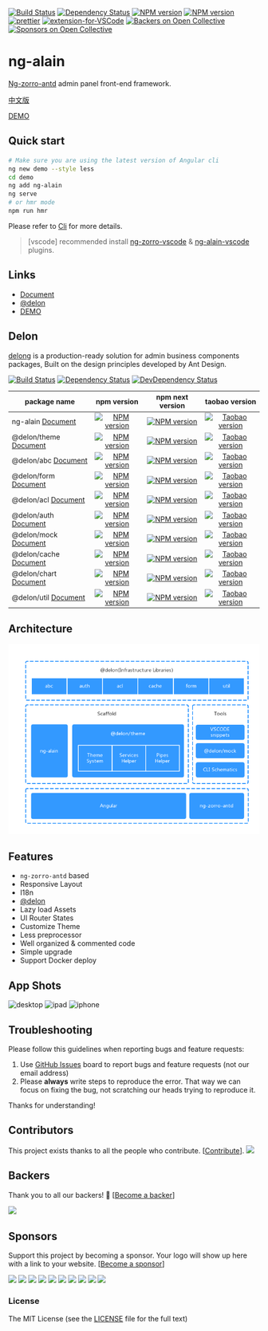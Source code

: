 [![Build Status](https://travis-ci.org/ng-alain/ng-alain.svg?branch=master)](https://travis-ci.org/ng-alain/ng-alain)
[![Dependency Status](https://david-dm.org/ng-alain/ng-alain/status.svg)](https://david-dm.org/ng-alain/ng-alain)
[![NPM version](https://img.shields.io/npm/v/ng-alain.svg)](https://www.npmjs.com/package/ng-alain)
[![NPM version](https://img.shields.io/npm/v/ng-alain/next.svg)](https://www.npmjs.com/package/ng-alain)
[![prettier](https://img.shields.io/badge/code_style-prettier-ff69b4.svg?style=flat-square)](https://prettier.io/)
[![extension-for-VSCode](https://img.shields.io/badge/extension%20for-VSCode-blue.svg?style=flat-square)](https://marketplace.visualstudio.com/items?itemName=cipchk.ng-alain-vscode)
[![Backers on Open Collective](https://opencollective.com/ng-alain/backers/badge.svg)](#backers) 
[![Sponsors on Open Collective](https://opencollective.com/ng-alain/sponsors/badge.svg)](#sponsors) 

# ng-alain

[Ng-zorro-antd](https://github.com/NG-ZORRO/ng-zorro-antd) admin panel front-end framework.

[中文版](README-zh_CN.md)

[DEMO](https://ng-alain.github.io/ng-alain/)

## Quick start

```bash
# Make sure you are using the latest version of Angular cli
ng new demo --style less
cd demo
ng add ng-alain
ng serve
# or hmr mode
npm run hmr
```

Please refer to [Cli](https://ng-alain.com/cli) for more details.

> [vscode] recommended install [ng-zorro-vscode](https://marketplace.visualstudio.com/items?itemName=cipchk.ng-zorro-vscode) & [ng-alain-vscode](https://marketplace.visualstudio.com/items?itemName=cipchk.ng-alain-vscode) plugins.

## Links

+ [Document](https://ng-alain.com)
+ [@delon](https://github.com/ng-alain/delon)
+ [DEMO](https://ng-alain.github.io/ng-alain/)

## Delon

[delong](https://github.com/ng-alain/delon) is a production-ready solution for admin business components packages, Built on the design principles developed by Ant Design.

[![Build Status](https://travis-ci.org/ng-alain/delon.svg?branch=master)](https://travis-ci.org/ng-alain/delon)
[![Dependency Status](https://david-dm.org/ng-alain/delon/status.svg)](https://david-dm.org/ng-alain/delon)
[![DevDependency Status](https://david-dm.org/ng-alain/delon/dev-status.svg)](https://david-dm.org/ng-alain/delon?type=dev)

| package name | npm version | npm next version | taobao version |
| ------------ |:-----:|:----------:|:----------:|
| ng-alain [Document](https://ng-alain.com/cli) | [![NPM version](https://img.shields.io/npm/v/ng-alain.svg)](https://www.npmjs.com/package/ng-alain) | [![NPM version](https://img.shields.io/npm/v/ng-alain/next.svg)](https://www.npmjs.com/package/ng-alain) | [![Taobao version](https://npm.taobao.org/badge/v/ng-alain.svg?style=flat-square)](https://npm.taobao.org/package/ng-alain)
| @delon/theme [Document](https://ng-alain.com/theme) | [![NPM version](https://img.shields.io/npm/v/@delon/theme.svg)](https://www.npmjs.com/package/@delon/theme) | [![NPM version](https://img.shields.io/npm/v/@delon/theme/next.svg)](https://www.npmjs.com/package/@delon/theme) | [![Taobao version](https://npm.taobao.org/badge/v/@delon/theme.svg?style=flat-square)](https://npm.taobao.org/package/@delon/theme)
| @delon/abc [Document](https://ng-alain.com/components) | [![NPM version](https://img.shields.io/npm/v/@delon/abc.svg)](https://www.npmjs.com/package/@delon/abc) | [![NPM version](https://img.shields.io/npm/v/@delon/abc/next.svg)](https://www.npmjs.com/package/@delon/abc) | [![Taobao version](https://npm.taobao.org/badge/v/@delon/abc.svg?style=flat-square)](https://npm.taobao.org/package/@delon/abc)
| @delon/form [Document](https://ng-alain.com/form) | [![NPM version](https://img.shields.io/npm/v/@delon/form.svg)](https://www.npmjs.com/package/@delon/form) | [![NPM version](https://img.shields.io/npm/v/@delon/form/next.svg)](https://www.npmjs.com/package/@delon/form) | [![Taobao version](https://npm.taobao.org/badge/v/@delon/form.svg?style=flat-square)](https://npm.taobao.org/package/@delon/form)
| @delon/acl [Document](https://ng-alain.com/acl) | [![NPM version](https://img.shields.io/npm/v/@delon/acl.svg)](https://www.npmjs.com/package/@delon/acl) | [![NPM version](https://img.shields.io/npm/v/@delon/acl/next.svg)](https://www.npmjs.com/package/@delon/acl) | [![Taobao version](https://npm.taobao.org/badge/v/@delon/acl.svg?style=flat-square)](https://npm.taobao.org/package/@delon/acl)
| @delon/auth [Document](https://ng-alain.com/auch) | [![NPM version](https://img.shields.io/npm/v/@delon/auth.svg)](https://www.npmjs.com/package/@delon/auth) | [![NPM version](https://img.shields.io/npm/v/@delon/auth/next.svg)](https://www.npmjs.com/package/@delon/auth) | [![Taobao version](https://npm.taobao.org/badge/v/@delon/auth.svg?style=flat-square)](https://npm.taobao.org/package/@delon/auth)
| @delon/mock [Document](https://ng-alain.com/mock) | [![NPM version](https://img.shields.io/npm/v/@delon/mock.svg)](https://www.npmjs.com/package/@delon/mock) | [![NPM version](https://img.shields.io/npm/v/@delon/mock/next.svg)](https://www.npmjs.com/package/@delon/mock) | [![Taobao version](https://npm.taobao.org/badge/v/@delon/mock.svg?style=flat-square)](https://npm.taobao.org/package/@delon/mock)
| @delon/cache [Document](https://ng-alain.com/cache) | [![NPM version](https://img.shields.io/npm/v/@delon/cache.svg)](https://www.npmjs.com/package/@delon/cache) | [![NPM version](https://img.shields.io/npm/v/@delon/cache/next.svg)](https://www.npmjs.com/package/@delon/cache) | [![Taobao version](https://npm.taobao.org/badge/v/@delon/cache.svg?style=flat-square)](https://npm.taobao.org/package/@delon/cache)
| @delon/chart [Document](https://ng-alain.com/chart) | [![NPM version](https://img.shields.io/npm/v/@delon/chart.svg)](https://www.npmjs.com/package/@delon/chart) | [![NPM version](https://img.shields.io/npm/v/@delon/chart/next.svg)](https://www.npmjs.com/package/@delon/chart) | [![Taobao version](https://npm.taobao.org/badge/v/@delon/chart.svg?style=flat-square)](https://npm.taobao.org/package/@delon/chart)
| @delon/util [Document](https://ng-alain.com/util) | [![NPM version](https://img.shields.io/npm/v/@delon/util.svg)](https://www.npmjs.com/package/@delon/util) | [![NPM version](https://img.shields.io/npm/v/@delon/util/next.svg)](https://www.npmjs.com/package/@delon/util) | [![Taobao version](https://npm.taobao.org/badge/v/@delon/util.svg?style=flat-square)](https://npm.taobao.org/package/@delon/util)

## Architecture

![Architecture](https://raw.githubusercontent.com/ng-alain/delon/master/_screenshot/architecture.png)

## Features

+ `ng-zorro-antd` based
+ Responsive Layout
+ I18n
+ [@delon](https://github.com/ng-alain/delon)
+ Lazy load Assets
+ UI Router States
+ Customize Theme
+ Less preprocessor
+ Well organized & commented code
+ Simple upgrade
+ Support Docker deploy

## App Shots

![desktop](https://raw.githubusercontent.com/ng-alain/delon/master/_screenshot/desktop.png)
![ipad](https://raw.githubusercontent.com/ng-alain/delon/master/_screenshot/ipad.png)
![iphone](https://raw.githubusercontent.com/ng-alain/delon/master/_screenshot/iphone.png)

## Troubleshooting

Please follow this guidelines when reporting bugs and feature requests:

1. Use [GitHub Issues](https://github.com/ng-alain/ng-alain/issues) board to report bugs and feature requests (not our email address)
2. Please **always** write steps to reproduce the error. That way we can focus on fixing the bug, not scratching our heads trying to reproduce it.

Thanks for understanding!

## Contributors

This project exists thanks to all the people who contribute. [[Contribute](CONTRIBUTING.md)].
<a href="https://github.com/ng-alain/ng-alain/contributors"><img src="https://opencollective.com/ng-alain/contributors.svg?width=890&button=false" /></a>


## Backers

Thank you to all our backers! 🙏 [[Become a backer](https://opencollective.com/ng-alain#backer)]

<a href="https://opencollective.com/ng-alain#backers" target="_blank"><img src="https://opencollective.com/ng-alain/backers.svg?width=890"></a>


## Sponsors

Support this project by becoming a sponsor. Your logo will show up here with a link to your website. [[Become a sponsor](https://opencollective.com/ng-alain#sponsor)]

<a href="https://opencollective.com/ng-alain/sponsor/0/website" target="_blank"><img src="https://opencollective.com/ng-alain/sponsor/0/avatar.svg"></a>
<a href="https://opencollective.com/ng-alain/sponsor/1/website" target="_blank"><img src="https://opencollective.com/ng-alain/sponsor/1/avatar.svg"></a>
<a href="https://opencollective.com/ng-alain/sponsor/2/website" target="_blank"><img src="https://opencollective.com/ng-alain/sponsor/2/avatar.svg"></a>
<a href="https://opencollective.com/ng-alain/sponsor/3/website" target="_blank"><img src="https://opencollective.com/ng-alain/sponsor/3/avatar.svg"></a>
<a href="https://opencollective.com/ng-alain/sponsor/4/website" target="_blank"><img src="https://opencollective.com/ng-alain/sponsor/4/avatar.svg"></a>
<a href="https://opencollective.com/ng-alain/sponsor/5/website" target="_blank"><img src="https://opencollective.com/ng-alain/sponsor/5/avatar.svg"></a>
<a href="https://opencollective.com/ng-alain/sponsor/6/website" target="_blank"><img src="https://opencollective.com/ng-alain/sponsor/6/avatar.svg"></a>
<a href="https://opencollective.com/ng-alain/sponsor/7/website" target="_blank"><img src="https://opencollective.com/ng-alain/sponsor/7/avatar.svg"></a>
<a href="https://opencollective.com/ng-alain/sponsor/8/website" target="_blank"><img src="https://opencollective.com/ng-alain/sponsor/8/avatar.svg"></a>
<a href="https://opencollective.com/ng-alain/sponsor/9/website" target="_blank"><img src="https://opencollective.com/ng-alain/sponsor/9/avatar.svg"></a>



### License

The MIT License (see the [LICENSE](https://github.com/ng-alain/ng-alain/blob/master/LICENSE) file for the full text)
